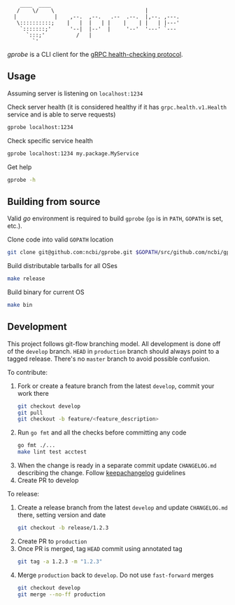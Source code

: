 ```
    ____  ____
   /    \/    \                             |
  |            |    ,--.  ,--.   .--  .--.  |,--. ,---.
   \::::::::::;    |   |  |   | |    |    | |   | |---'
    `:::::::;'      '--|  |--'  |     '--'  '---' `---
      `:::;'          /   |
        `'         
```

_gprobe_ is a CLI client for the
[gRPC health-checking protocol](https://github.com/grpc/grpc/blob/master/doc/health-checking.md).

## Usage

Assuming server is listening on `localhost:1234`

Check server health (it is considered healthy if it has `grpc.health.v1.Health` service and is able to serve requests)

```bash
gprobe localhost:1234
```

Check specific service health

```bash
gprobe localhost:1234 my.package.MyService
```

Get help

```bash
gprobe -h
```

## Building from source

Valid _go_ environment is required to build `gprobe` (`go` is in `PATH`, `GOPATH` is set, etc.).

Clone code into valid `GOPATH` location

```bash
git clone git@github.com:ncbi/gprobe.git $GOPATH/src/github.com/ncbi/gprobe
```

Build distributable tarballs for all OSes

```bash
make release
```

Build binary for current OS

```bash
make bin
```

## Development

This project follows git-flow branching model. All development is done off of the `develop` branch. `HEAD` in
`production` branch should always point to a tagged release. There's no `master` branch to avoid possible confusion.

To contribute:

1. Fork or create a feature branch from the latest `develop`, commit your work there
    ```bash
    git checkout develop
    git pull
    git checkout -b feature/<feature_description>
    ```
2. Run `go fmt` and all the checks before committing any code
    ```bash
    go fmt ./...
    make lint test acctest
    ```
3. When the change is ready in a separate commit update `CHANGELOG.md` describing the change. Follow
[keepachangelog](http://keepachangelog.com/en/1.0.0/) guidelines
4. Create PR to develop

To release:

1. Create a release branch from the latest `develop` and update `CHANGELOG.md` there, setting version and date
    ```bash
    git checkout -b release/1.2.3
    ```
2. Create PR to `production`
3. Once PR is merged, tag `HEAD` commit using annotated tag
    ```bash
    git tag -a 1.2.3 -m "1.2.3"
    ```
4. Merge `production` back to `develop`. Do not use `fast-forward` merges
    ```bash
    git checkout develop
    git merge --no-ff production
    ```
